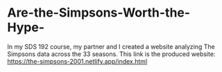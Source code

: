 # Are-the-Simpsons-Worth-the-Hype-
In my SDS 192 course, my partner and I  created a website analyzing The Simpsons data across the 33 seasons. 
This link is the produced website: https://the-simpsons-2001.netlify.app/index.html
 
